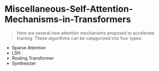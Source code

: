 # Miscellaneous-Self-Attention-Mechanisms-in-Transformers

> Here are several new attention mechanisms proposed to accelerate training. These algorithms can be catagorized into four types.
- Sparse Attention
- LSH
- Routing Transformer
- Synthesizer
